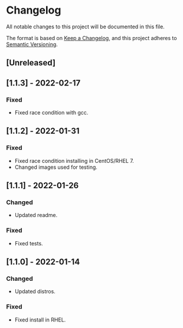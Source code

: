 # Changelog
All notable changes to this project will be documented in this file.

The format is based on [Keep a Changelog](https://keepachangelog.com/en/1.0.0/),
and this project adheres to [Semantic Versioning](https://semver.org/spec/v2.0.0.html).

## [Unreleased]

## [1.1.3] - 2022-02-17
### Fixed
- Fixed race condition with gcc.

## [1.1.2] - 2022-01-31
### Fixed
- Fixed race condition installing in CentOS/RHEL 7.
- Changed images used for testing.

## [1.1.1] - 2022-01-26
### Changed
- Updated readme.

### Fixed
- Fixed tests.

## [1.1.0] - 2022-01-14
### Changed
- Updated distros.

### Fixed
- Fixed install in RHEL.
